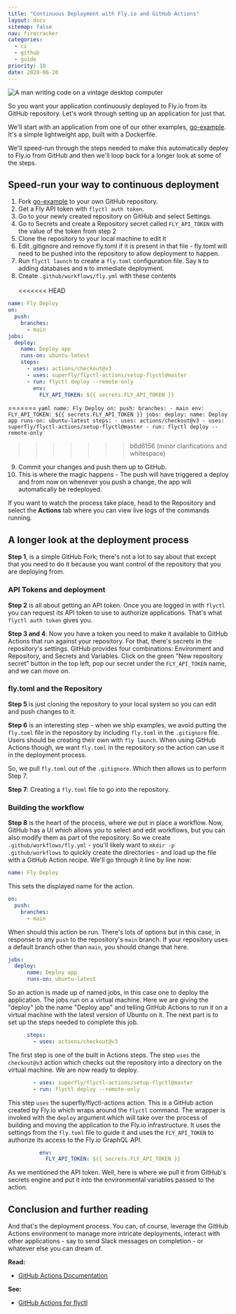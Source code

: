 ```yaml
---
title: "Continuous Deployment with Fly.io and GitHub Actions"
layout: docs
sitemap: false
nav: firecracker
categories:
  - ci
  - github
  - guide
priority: 10
date: 2020-06-20
---
```


<img src="/static/images/continuous-deployment.jpg" alt="A man writing code on a vintage desktop computer" class="rounded-xl">

So you want your application continuously deployed to Fly.io from its GitHub repository. Let's work through setting up an application for just that.

We'll start with an application from one of our other examples, [go-example](https://github.com/fly-apps/go-example). It's a simple lightweight app, built with a Dockerfile.

We'll speed-run through the steps needed to make this automatically deploy to Fly.io from GitHub and then we'll loop back for a longer look at some of the steps.

## Speed-run your way to continuous deployment

1.  Fork [go-example](https://github.com/fly-apps/go-example) to your own GitHub repository.
2.  Get a Fly API token with `flyctl auth token`.
3.  Go to your newly created repository on GitHub and select Settings.
4.  Go to Secrets and create a Repository secret called `FLY_API_TOKEN` with the value of the token from step 2
5.  Clone the repository to your local machine to edit it
6.  Edit .gitignore and remove fly.toml if it is present in that file - fly.toml will need to be pushed into the repository to allow deployment to happen.
7.  Run `flyctl launch` to create a `fly.toml` configuration file. Say `N` to adding databases and `N` to immediate deployment.
8.  Create `.github/workflows/fly.yml` with these contents
    <br>
    <br>
<<<<<<< HEAD
```yaml
name: Fly Deploy
on:
  push:
    branches:
      - main
jobs:
  deploy:
    name: Deploy app
    runs-on: ubuntu-latest
    steps:
      - uses: actions/checkout@v3
      - uses: superfly/flyctl-actions/setup-flyctl@master
      - run: flyctl deploy --remote-only
        env:
          FLY_API_TOKEN: ${{ secrets.FLY_API_TOKEN }}
```
=======
    ```yaml
    name: Fly Deploy
    on:
      push:
        branches:
          - main
    env:
      FLY_API_TOKEN: ${{ secrets.FLY_API_TOKEN }}
    jobs:
      deploy:
        name: Deploy app
        runs-on: ubuntu-latest
        steps:
          - uses: actions/checkout@v3
          - uses: superfly/flyctl-actions/setup-flyctl@master
          - run: flyctl deploy --remote-only
    ```
>>>>>>> b6d6156 (minor clarifications and whitespace)

9.  Commit your changes and push them up to GitHub.
10. This is where the magic happens - The push will have triggered a deploy and from now on whenever you push a change, the app will automatically be redeployed.

If you want to watch the process take place, head to the Repository and select the **Actions** tab where you can view live logs of the commands running.

## A longer look at the deployment process

**Step 1**, is a simple GitHub Fork; there's not a lot to say about that except that you need to do it because you want control of the repository that you are deploying from.

### API Tokens and deployment

**Step 2** is all about getting an API token. Once you are logged in with `flyctl` you can request its API token to use to authorize applications. That's what `flyctl auth token` gives you.

**Step 3 and 4**: Now you have a token you need to make it available to GitHub Actions that run against your repository. For that, there's secrets in the repository's settings. GitHub provides four combinations: Environment and Repository, and Secrets and Variables.  Click on the green "New repository secret" button in the top left, pop our secret under the `FLY_API_TOKEN` name, and we can move on.

### fly.toml and the Repository

**Step 5** is just cloning the repository to your local system so you can edit and push changes to it.

**Step 6** is an interesting step - when we ship examples, we avoid putting the `fly.toml` file in the repository by including `fly.toml` in the `.gitignore` file. Users should be creating their own with `fly launch`. When using GitHub Actions though, we want `fly.toml` in the repository so the action can use it in the deployment process.

So, we pull `fly.toml` out of  the `.gitignore`. Which then allows us to perform Step 7.

**Step 7**: Creating a `fly.toml` file to go into the repository.

### Building the workflow

**Step 8** is the heart of the process, where we put in place a workflow. Now, GitHub has a UI which allows you to select and edit workflows, but you can also modify them as part of the repository. So we create `.github/workflows/fly.yml` - you'll likely want to `mkdir -p .github/workflows` to quickly create the directories - and load up the file with a GitHub Action recipe. We'll go through it line by line now:

```yaml
name: Fly Deploy
```

This sets the displayed name for the action.

```yaml
on:
  push:
    branches:
      - main
```

When should this action be run. There's lots of options but in this case, in response to any `push` to the repository's `main` branch. If your repository uses a default branch other than `main`, you should change that here.

```yaml
jobs:
  deploy:
      name: Deploy app
      runs-on: ubuntu-latest
```

So an action is made up of named jobs, in this case one to deploy the application. The jobs run on a virtual machine. Here we are giving the "deploy" job the name "Deploy app" and telling GitHub Actions to run it on a virtual machine with the latest version of Ubuntu on it. The next part is to set up the steps needed to complete this job.

```yaml
      steps:
        - uses: actions/checkout@v3
```

The first step is one of the built in Actions steps. The step `uses` the `checkout@v3` action which checks out the repository into a directory on the virtual machine. We are now ready to deploy.

```yaml
        - uses: superfly/flyctl-actions/setup-flyctl@master
        - run: flyctl deploy --remote-only
```
This step `uses` the superfly/flyctl-actions action. This is a GitHub action created by Fly.io which wraps around the `flyctl` command. The wrapper is invoked with the `deploy` argument which will take over the process of building and moving the application to the Fly.io infrastructure. It uses the settings from the `fly.toml` file to guide it and uses the `FLY_API_TOKEN` to authorize its access to the Fly.io GraphQL API.

```yaml
          env:
            FLY_API_TOKEN: ${{ secrets.FLY_API_TOKEN }}
```

As we mentioned the API token. Well, here is where we pull it from GitHub's secrets engine and put it into the environmental variables passed to the action.



## Conclusion and further reading

And that's the deployment process. You can, of course, leverage the GitHub Actions environment to manage more intricate deployments, interact with other applications - say to send Slack messages on completion - or whatever else you can dream of.

**Read:**

* [GitHub Actions Documentation](https://help.github.com/en/actions)

**See:**

* [GitHub Actions for flyctl](https://github.com/superfly/flyctl-actions)





